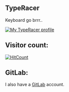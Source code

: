 ## TypeRacer
Keyboard go brrr..

[![My TypeRacer profile](https://data.typeracer.com/misc/badge?user=jaan3)](https://data.typeracer.com/pit/profile?user=jaan3)

## Visitor count:
[![HitCount](http://hits.dwyl.com/jaanjah/jaanjah.svg)](http://hits.dwyl.com/jaanjah/jaanjah)

## GitLab:

I also have a [GitLab](https://gitlab.com/JaanJah) account.
